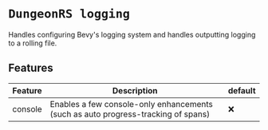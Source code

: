# `DungeonRS logging`

Handles configuring Bevy's logging system and handles outputting
logging to a rolling file.

## Features

| Feature    | Description                                                                       | default |
|------------|-----------------------------------------------------------------------------------|:--------|
| console    | Enables a few console-only enhancements (such as auto progress-tracking of spans) | ❌       |
